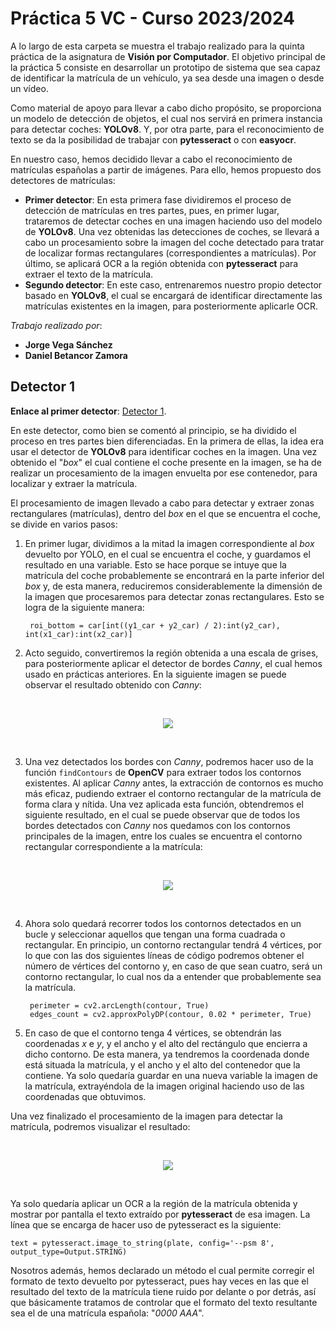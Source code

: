 # Práctica 5 VC - Curso 2023/2024

A lo largo de esta carpeta se muestra el trabajo realizado para la quinta práctica de la asignatura de **Visión por Computador**. El objetivo principal de la práctica 5 consiste en desarrollar un prototipo de sistema que sea capaz de identificar la matrícula de un vehículo, ya sea desde una imagen o desde un vídeo. 

Como material de apoyo para llevar a cabo dicho propósito, se proporciona un modelo de detección de objetos, el cual nos servirá en primera instancia para detectar coches: **YOLOv8**. Y, por otra parte, para el reconocimiento de texto se da la posibilidad de trabajar con **pytesseract** o con **easyocr**.

En nuestro caso, hemos decidido llevar a cabo el reconocimiento de matrículas españolas a partir de imágenes. Para ello, hemos propuesto dos detectores de matrículas:

- **Primer detector**: En esta primera fase dividiremos el proceso de detección de matrículas en tres partes, pues, en primer lugar, trataremos de detectar coches en una imagen haciendo uso del modelo de **YOLOv8**. Una vez obtenidas las detecciones de coches, se llevará a cabo un procesamiento sobre la imagen del coche detectado para tratar de localizar formas rectangulares (correspondientes a matrículas). Por último, se aplicará OCR a la región obtenida con **pytesseract** para extraer el texto de la matrícula.
- **Segundo detector**: En este caso, entrenaremos nuestro propio detector basado en **YOLOv8**, el cual se encargará de identificar directamente las matrículas existentes en la imagen, para posteriormente aplicarle OCR.

*Trabajo realizado por*:
- **Jorge Vega Sánchez**
- **Daniel Betancor Zamora**

## Detector 1

**Enlace al primer detector**: [Detector 1](Detector%201.ipynb).

En este detector, como bien se comentó al principio, se ha dividido el proceso en tres partes bien diferenciadas. En la primera de ellas, la idea era usar el detector de **YOLOv8** para identificar coches en la imagen. Una vez obtenido el "*box*" el cual contiene el coche presente en la imagen, se ha de realizar un procesamiento de la imagen envuelta por ese contenedor, para localizar y extraer la matrícula.

El procesamiento de imagen llevado a cabo para detectar y extraer zonas rectangulares (matrículas), dentro del *box* en el que se encuentra el coche, se divide en varios pasos:

1. En primer lugar, dividimos a la mitad la imagen correspondiente al *box* devuelto por YOLO, en el cual se encuentra el coche, y guardamos el resultado en una variable. Esto se hace porque se intuye que la matrícula del coche probablemente se encontrará en la parte inferior del *box* y, de esta manera, reduciremos considerablemente la dimensión de la imagen que procesaremos para detectar zonas rectangulares. Esto se logra de la siguiente manera:

		roi_bottom = car[int((y1_car + y2_car) / 2):int(y2_car), int(x1_car):int(x2_car)]

2. Acto seguido, convertiremos la región obtenida a una escala de grises, para posteriormente aplicar el detector de bordes *Canny*, el cual hemos usado en prácticas anteriores. En la siguiente imagen se puede observar el resultado obtenido con *Canny*:

<p>&nbsp;</p>

<div align="center">
    <img src="./README%20Images/canny.png">
</div>

<p>&nbsp;</p>

3. Una vez detectados los bordes con *Canny*, podremos hacer uso de la función `findContours` de **OpenCV** para extraer todos los contornos existentes. Al aplicar *Canny* antes, la extracción de contornos es mucho más eficaz, pudiendo extraer el contorno rectangular de la matrícula de forma clara y nítida. Una vez aplicada esta función, obtendremos el siguiente resultado, en el cual se puede observar que de todos los bordes detectados con *Canny* nos quedamos con los contornos principales de la imagen, entre los cuales se encuentra el contorno rectangular correspondiente a la matrícula:

<p>&nbsp;</p>

<div align="center">
    <img src="./README%20Images/contours.png">
</div>

<p>&nbsp;</p>

4. Ahora solo quedará recorrer todos los contornos detectados en un bucle y seleccionar aquellos que tengan una forma cuadrada o rectangular. En principio, un contorno rectangular tendrá 4 vértices, por lo que con las dos siguientes líneas de código podremos obtener el número de vértices del contorno y, en caso de que sean cuatro, será un contorno rectangular, lo cual nos da a entender que probablemente sea la matrícula.

		perimeter = cv2.arcLength(contour, True)
		edges_count = cv2.approxPolyDP(contour, 0.02 * perimeter, True)

5. En caso de que el contorno tenga 4 vértices, se obtendrán las coordenadas *x* e *y*, y el ancho y el alto del rectángulo que encierra a dicho contorno. De esta manera, ya tendremos la coordenada donde está situada la matrícula, y el ancho y el alto del contenedor que la contiene. Ya solo quedaría guardar en una nueva variable la imagen de la matrícula, extrayéndola de la imagen original haciendo uso de las coordenadas que obtuvimos.

Una vez finalizado el procesamiento de la imagen para detectar la matrícula, podremos visualizar el resultado:

<p>&nbsp;</p>

<div align="center">
    <img src="./README%20Images/plate1.png">
</div>

<p>&nbsp;</p>

Ya solo quedaría aplicar un OCR a la región de la matrícula obtenida y mostrar por pantalla el texto extraído por **pytesseract** de esa imagen. La línea que se encarga de hacer uso de pytesseract es la siguiente:

	text = pytesseract.image_to_string(plate, config='--psm 8', output_type=Output.STRING)

Nosotros además, hemos declarado un método el cual permite corregir el formato de texto devuelto por pytesseract, pues hay veces en las que el resultado del texto de la matrícula tiene ruido por delante o por detrás, así que básicamente tratamos de controlar que el formato del texto resultante sea el de una matrícula española: "*0000 AAA*".